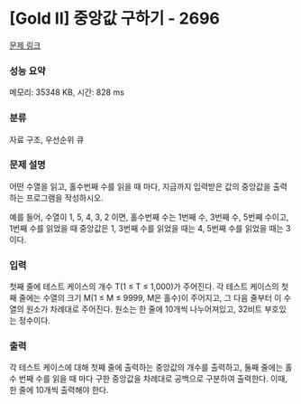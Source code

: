 # [Gold II] 중앙값 구하기 - 2696 

[문제 링크](https://www.acmicpc.net/problem/2696) 

### 성능 요약

메모리: 35348 KB, 시간: 828 ms

### 분류

자료 구조, 우선순위 큐

### 문제 설명

<p>어떤 수열을 읽고, 홀수번째 수를 읽을 때 마다, 지금까지 입력받은 값의 중앙값을 출력하는 프로그램을 작성하시오.</p>

<p>예를 들어, 수열이 1, 5, 4, 3, 2 이면, 홀수번째 수는 1번째 수, 3번째 수, 5번째 수이고, 1번째 수를 읽었을 때 중앙값은 1, 3번째 수를 읽었을 때는 4, 5번째 수를 읽었을 때는 3이다.</p>

### 입력 

 <p>첫째 줄에 테스트 케이스의 개수 T(1 ≤ T ≤ 1,000)가 주어진다. 각 테스트 케이스의 첫째 줄에는 수열의 크기 M(1 ≤ M ≤ 9999, M은 홀수)이 주어지고, 그 다음 줄부터 이 수열의 원소가 차례대로 주어진다. 원소는 한 줄에 10개씩 나누어져있고, 32비트 부호있는 정수이다.</p>

### 출력 

 <p>각 테스트 케이스에 대해 첫째 줄에 출력하는 중앙값의 개수를 출력하고, 둘째 줄에는 홀수 번째 수를 읽을 때 마다 구한 중앙값을 차례대로 공백으로 구분하여 출력한다. 이때, 한 줄에 10개씩 출력해야 한다.</p>

